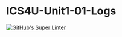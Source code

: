 # ICS4U-Unit1-01-Logs

[![GitHub's Super Linter](https://github.com/liam-fletcher1/ICS4U-Unit1-01-Logs/workflows/GitHub's%20Super%20Linter/badge.svg)](https://github.com/liam-fletcher1/ICS4U-Unit1-01-Logs/actions)        
